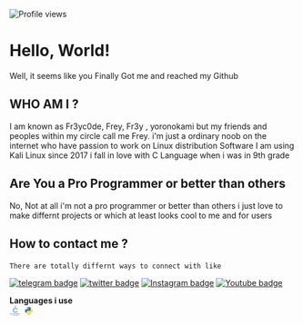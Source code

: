 ![Profile views](https://komarev.com/ghpvc/?username=fr3y&color=blue&style=flat-square&label=Profile+Views)

# Hello, World! 
Well, it seems like you Finally Got me and reached my Github  

## WHO AM I ? 
   I am known as Fr3yc0de, Frey, Fr3y , yoronokami but my friends and peoples within my circle call me Frey. i'm just a ordinary noob on the internet who have 
   passion to work on Linux distribution Software 
   I am using Kali Linux since 2017 
   i fall in love with C Language when i was in 9th grade 
   
## Are You a Pro Programmer or better than others

  No, Not at all i'm not a pro programmer or better than others i just love to make differnt projects or which at least looks
  cool to me and for users 

## How to contact me ? 
   `There are totally differnt ways to connect with like` 

  [![telegram badge](https://img.shields.io/badge/Telegram-30302f?style=for-the-badge&logo=telegram)](https://t.me/cywar)
  [![twitter badge](https://img.shields.io/badge/Follow_Me-30302f?style=for-the-badge&logo=twitter)](https://twitter.com/Fr3yC0d3)
  [![Instagram badge](https://img.shields.io/badge/Follow_Me-30302f?style=for-the-badge&logo=Instagram)](https://instagram.com/Fr3yC0d3)
  [![Youtube badge](https://img.shields.io/badge/Follow_Me-30302f?style=for-the-badge&logo=Youtube)](https://youtube.com/c/Fr3yC0d3)

**Languages i use**  
<code><img height="20" src="https://raw.githubusercontent.com/github/explore/80688e429a7d4ef2fca1e82350fe8e3517d3494d/topics/c/c.png"></code>
<code><img height="20" src="https://raw.githubusercontent.com/github/explore/80688e429a7d4ef2fca1e82350fe8e3517d3494d/topics/python/python.png"></code>
